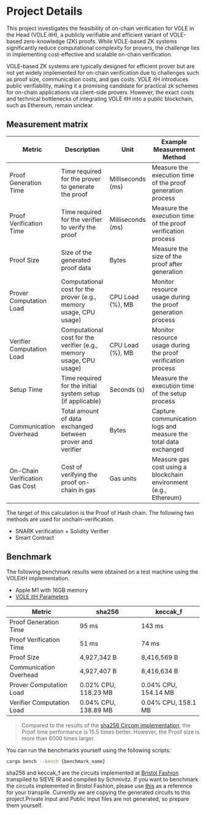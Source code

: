# Project Details

This project investigates the feasibility of on-chain verification for VOLE in the Head (VOLE itH), a publicly verifiable and efficient variant of VOLE-based zero-knowledge (ZK) proofs. While VOLE-based ZK systems significantly reduce computational complexity for provers, the challenge lies in implementing cost-effective and scalable on-chain verification.

VOLE-based ZK systems are typically designed for efficient prover but are not yet widely implemented for on-chain verification due to challenges such as proof size, communication costs, and gas costs. VOLE itH introduces public verifiability, making it a promising candidate for practical zk schemes for on-chain applications via client-side provers. However, the exact costs and technical bottlenecks of integrating VOLE itH into a public blockchain, such as Ethereum, remain unclear.

## Measurement matrix

| Metric                   | Description                                                                                 | Unit                | Example Measurement Method                                                                     |
|--------------------------|---------------------------------------------------------------------------------------------|---------------------|-----------------------------------------------------------------------------------------------|
| Proof Generation Time    | Time required for the prover to generate the proof                                         | Milliseconds (ms)   | Measure the execution time of the proof generation process                                    |
| Proof Verification Time  | Time required for the verifier to verify the proof                                         | Milliseconds (ms)   | Measure the execution time of the proof verification process                                  |
| Proof Size               | Size of the generated proof data                                                           | Bytes               | Measure the size of the proof after generation                                                |
| Prover Computation Load  | Computational cost for the prover (e.g., memory usage, CPU usage)                          | CPU Load (%), MB    | Monitor resource usage during the proof generation process                                    |
| Verifier Computation Load| Computational cost for the verifier (e.g., memory usage, CPU usage)                        | CPU Load (%), MB    | Monitor resource usage during the proof verification process                                  |
| Setup Time               | Time required for the initial system setup (if applicable)                                 | Seconds (s)         | Measure the execution time of the setup process                                               |
| Communication Overhead   | Total amount of data exchanged between prover and verifier                                 | Bytes               | Capture communication logs and measure the total data exchanged                               |
| On-Chain Verification Gas Cost| Cost of verifying the proof on-chain in gas                                           | Gas units           | Measure gas cost using a blockchain environment (e.g., Ethereum)                             |

The target of this calculation is the Proof of Hash chain.
The following two methods are used for onchain-verification.

- SNARK verification + Solidity Verifier
- Smart Contract

## Benchmark

The following benchmark results were obtained on a test machine using the VOLEitH implementation.

- Apple M1 with 16GB memory
- [VOLE itH Parameters](https://github.com/adust09/swanky/blob/dev/schmivitz/src/parameters.rs)

| Metric                   | sha256        | keccak_f      |
|--------------------------|---------------|---------------|
| Proof Generation Time    | 95 ms         | 143 ms        |
| Proof Verification Time  | 51 ms         | 74 ms         |
| Proof Size               | 4,927,342 B   | 8,416,569 B   |
| Communication Overhead   | 4,927,407 B   | 8,416,634 B   |
| Prover Computation Load  | 0.02% CPU, 118.23 MB | 0.04% CPU, 154.14 MB |
| Verifier Computation Load| 0.04% CPU, 138.89 MB | 0.04% CPU, 158.1 MB |

> Compared to the results of the [sha256 Circom implementation](https://eprint.iacr.org/2023/681.pdf), the Proof time performance is 15.5 times better. However, the Proof size is more than 6000 times larger.

You can run the benchmarks yourself using the following scripts:

```bash
cargo bench --bench {benchmark_name}
```
sha256 and keccak_f are the circuits implemented at [Bristol Fashion](https://github.com/GaloisInc/swanky/tree/dev/bristol-fashion/circuits) transpiled to SIEVE IR and compiled by Schmivitz. If you want to benchmark the circuits implemented in Bristol Fashion, please use [this](https://github.com/adust09/swanky/tree/dev/bristol2sieve) as a reference for your transpile.
Currently we are copying the generated circuits to this project.Private Input and Public Input files are not generated, so prepare them yourself.

